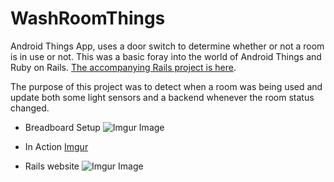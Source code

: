 # WashRoomThings
Android Things App, uses a door switch to determine whether or not a room is in use or not. This was a basic foray into the world of Android Things and Ruby on Rails. [The accompanying Rails project is here](https://bitbucket.org/tiensi/wash_room_status/src/master/).

The purpose of this project was to detect when a room was being used and update both some light sensors and a backend whenever the room status changed.

* Breadboard Setup
![Imgur Image](https://i.imgur.com/8V7lHhW.jpg)

* In Action
[Imgur](https://i.imgur.com/jEbgD7z.gifv)

* Rails website
![Imgur Image](https://i.imgur.com/lvYmIp4.png)
